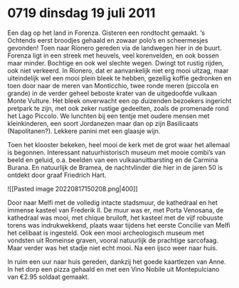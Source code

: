 # 0719 dinsdag 19 juli 2011
Een dag op het land in Forenza. Gisteren een rondtocht gemaakt. ‘s Ochtends eerst broodjes gehaald en zowaar polo’s en scheermesjes gevonden! Toen naar Rionero gereden via de landwegen hier in de buurt. Forenza ligt in een streek met heuvels, veel korenvelden, en ook bossen maar minder. Bochtige en ook wel slechte wegen. Dwingt tot rustig rijden, ook niet verkeerd. In Rionero, dat er aanvankelijk niet erg mooi uitzag, maar uiteindelijk wel een mooi plein bleek te hebben, gezellig koffie gedronken en toen door naar de meren van Monticchio, twee ronde meren (piccola en grande) in de verder geheel beboste krater van de uitgedoofde vulkaan Monte Vulture. Het bleek onverwacht een op duizenden bezoekers ingericht pretpark te zijn, met ook zeker rustige gedeelten, zoals de promenade rond het Lago Piccolo. We lunchten bij een tentje met oudere mensen met kleinkinderen, een soort Jordanezen maar dan op zijn Basilicaats (Napolitanen?). Lekkere panini met een glaasje wijn.

Toen het klooster bekeken, heel mooi de kerk met de grot waar het allemaal is begonnen. Interessant natuurhistorisch museum met mooie combi’s van beeld en geluid, o.a. beelden van een vulkaanuitbarsting en de Carmina Burana. En natuurlijk de Bramea, de nachtvlinder die hier in de jaren 50 is ontdekt door graaf Friedrich Hart.

![[Pasted image 20220817150208.png|400]]

Door naar Melfi met de volledig intacte stadsmuur, de kathedraal en het immense kasteel van Frederik II. De muur was er, met Porta Venosana, de kathedraal was mooi, met chique bruiloft, het kasteel met de vijf robuuste torens was indrukwekkend, plaats waar tijdens het eerste Concilie van Melfi het celibaat is ingesteld. Ook een mooi archeologisch museum met vondsten uit Romeinse graven, vooral natuurlijk de prachtige sarcofaag. Maar verder was het stadje niet echt mooi. Na een ijsco weer naar huis.

In ruim een uur naar huis gereden, dankzij het goede kaartlezen van Anne. In het dorp een pizza gehaald en met een Vino Nobile uit Montepulciano van €2.95 soldaat gemaakt.